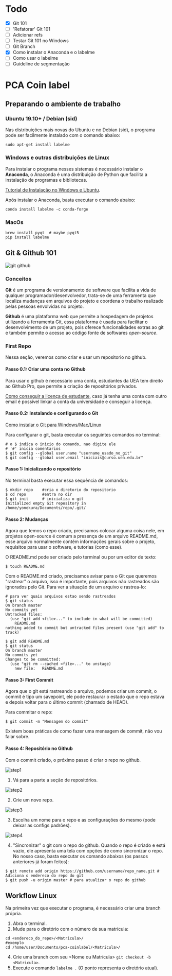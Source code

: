 # Todo
- [x] Git 101
- [ ] 'Refatorar' Git 101 
- [ ] Adicionar refs
- [ ] Testar Git 101 no Windows
- [ ] Git Branch
- [x] Como instalar o Anaconda e o labelme
- [ ] Como usar o labelme
- [ ] Guideline de segmentação

# PCA Coin label

## Preparando o ambiente de trabalho
### Ubuntu 19.10+ / Debian (sid)
Nas distribuições mais novas do Ubuntu e no Debian (sid),
o programa pode ser facilmente instalado com o comando abaixo:
```
sudo apt-get install labelme
```
### Windows e outras distribuições de Linux
Para instalar o programa nesses sistemas é necessário instalar o **Anaconda**, o Anaconda é uma distribuição de Python que facilita a instalação de programas e bibliotecas.

[Tutorial de Instalação no Windows e Ubuntu](https://minerandodados.com.br/instalar-python-anaconda/).

Após instalar o Anaconda, basta executar o comando abaixo:
```
conda install labelme -c conda-forge
```
### MacOs
```
brew install pyqt  # maybe pyqt5
pip install labelme
```

## Git & Github 101
![git github](https://miro.medium.com/max/2732/1*qwFrTMnFkcd3U9rFKwwacw.png)
### Conceitos
**Git** é um programa de versionamento de software que facilita a vida de qualquer programador/desenvolvedor,
trata-se de uma ferramenta que localiza mudanças em arquivos do projeto e coordena o trabalho 
realizado pelas pessoas envolvidas no projeto.

**Github** é uma plataforma web que permite a hospedagem de projetos utilizando a ferramenta Git,
essa plataforma é usada para facilitar o desenvolvimento de um projeto, pois oferece funcionalidades
extras ao git e também permite o acesso ao código fonte de softwares *open-source*.


### First Repo
Nessa seção, veremos como criar e usar um repositorio no github.
  
#### Passo 0.1: Criar uma conta no Github
Para usar o github é necessário uma conta, estudantes da UEA tem direito ao Github Pro,
que permite a criação de repositórios privados. 

[Como conseguir a licença de estudante](https://www.treinaweb.com.br/blog/como-obter-uma-licenca-para-estudante-no-github/), caso já tenha uma conta com outro email é possível linkar a conta da universidade e conseguir a licença.


#### Passo 0.2: Instalando e configurando o Git
[Como instalar o Git para Windows/Mac/Linux](https://git-scm.com/book/pt-br/v1/Primeiros-passos-Instalando-Git)

Para configurar o git, basta executar os seguintes comandos no terminal:
```
# o $ indica o inicio do comando, nao digite ele
# '#' inicia comentarios
$ git config --global user.name "username_usado_no_git"
$ git config --global user.email "iniciais@curso.uea.edu.br"
```

#### Passo 1: Inicializando o repositório

No terminal basta executar essa sequência de comandos:
```
$ mkdir repo    #cria o diretorio do repositorio
$ cd repo       #entra no dir
$ git init      # inicializa o git
Initialized empty Git repository in /home/yonekura/Documents/repo/.git/
```

#### Passo 2: Mudanças
Agora que temos o repo criado, precisamos colocar alguma coisa nele, em projetos open-source é comum a presença de um arquivo README.md, esse arquivo normalmente contém informações gerais sobre o projeto, requisitos para usar o software, e tutorias (como esse).

O README.md pode ser criado pelo terminal ou por um editor de texto:
``` 
$ touch README.md
 ```
 
Com o README.md criado, precisamos avisar para o Git que queremos "rastrear" o arquivo, isso é importante, pois arquivos não rastreados são ignorados pelo Git. Para ver a situação de um arquivo e rastrea-lo:
```
# para ver quais arquivos estao sendo rastreados
$ git status
On branch master
No commits yet
Untracked files:
  (use "git add <file>..." to include in what will be committed)
	README.md
nothing added to commit but untracked files present (use "git add" to track)

$ git add README.md
$ git status
On branch master
No commits yet
Changes to be committed:
  (use "git rm --cached <file>..." to unstage)
	new file:   README.md
```
#### Passo 3: First Commit
Agora que o git está rastreando o arquivo, podemos criar um commit, o commit é tipo um savepoint, ele pode restaurar o estado que o repo estava e depois voltar para o último commit (chamado de HEAD).

Para commitar o repo:
```
$ git commit -m "Mensagem do commit"
```
Existem boas práticas de como fazer uma mensagem de commit, não vou falar sobre.

#### Passo 4: Repositório no Github
Com o commit criado, o próximo passo é criar o repo no github.

![step1](tutorial_imgs/repo_step1.png)

1) Vá para a parte a seção de repositórios.

![step2](tutorial_imgs/repo_step2.png)

2) Crie um novo repo.

![step3](tutorial_imgs/create_repo.png)

3) Escolha um nome para o repo e as configurações do mesmo (pode deixar as configs padrões).


![step4](tutorial_imgs/setup_repo.png)

4) "Sincronizar" o git com o repo do github.
Quando o repo é criado e está vazio, 
ele apresenta uma tela com opções de como sincronizar o repo.
No nosso caso, basta executar os comando abaixos (os passos anteriores já foram feitos):
```
$ git remote add origin https://github.com/username/repo_name.git # Adiciona o endereco do repo do git
$ git push -u origin master # para atualizar o repo do github
```


## Workflow Linux
Na primeira vez que executar o programa, é necessário criar uma branch própria.
   1. Abra o terminal.
   2. Mude para o diretório com o número de sua matrícula:
  ```
  cd <endereco_do_repo>/<Matricula>/ 
  #exemplo
  cd /home/user/Documents/pca-coinlabel/<Matricula>/
 ```
   4. Crie uma branch com seu <Nome ou Matrícula> `git checkout -b <Matricula>`.
   5. Execute o comando `labelme .` (O ponto representa o diretório atual).
